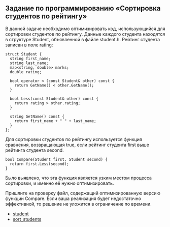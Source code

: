 ## Задание по программированию  «Сортировка студентов по рейтингу»

 

В данной задаче необходимо оптимизировать код, использующийся для  сортировки студентов по рейтингу. Данные каждого студента находятся в  структуре Student, объявленной в файле student.h. Рейтинг студента  записан в поле rating:

```
struct Student {
  string first_name;
  string last_name;
  map<string, double> marks;
  double rating;

  bool operator < (const Student& other) const {
    return GetName() < other.GetName();
  }

  bool Less(const Student& other) const {
    return rating > other.rating;
  }

  string GetName() const {
    return first_name + " " + last_name;
  }
};
```

 

Для сортировки студентов по рейтингу используется функция сравнения,  возвращающая true, если рейтинг студента first выше рейтинга студента  second.

```
bool Compare(Student first, Student second) {
  return first.Less(second);
}
```

 

Было выявлено, что эта функция является узким местом процесса сортировки, и именно её нужно оптимизировать.

Пришлите на проверку файл, содержащий оптимизированную версию функции Compare. Если ваша реализация будет недостаточно эффективной, то  решение не уложится в ограничение по времени.

- [student](https://stepik.org/media/attachments/lesson/285350/uNZEiWQZEeiaEg6Thd1Wwg_b9344290641911e8af492fae745a22e6_student.h)
- [sort_students](https://stepik.org/media/attachments/lesson/285350/zW9nEnu0EeiC-BK3XY5K_A_cdc464d07bb411e88b6339ac39854c06_sort_students.cpp)
